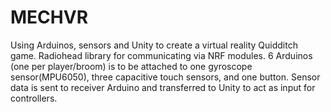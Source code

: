 # MECHVR

Using Arduinos, sensors and Unity to create a virtual reality Quidditch game. Radiohead library for communicating via NRF modules. 6 Arduinos (one per player/broom) is to be attached to one gyroscope sensor(MPU6050), three capacitive touch sensors, and one button. Sensor data is sent to receiver Arduino and transferred to Unity to act as input for controllers. 
